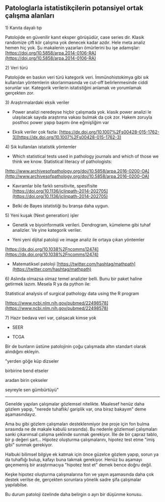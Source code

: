 ## Patologlarla istatistikçilerin potansiyel ortak çalışma alanları

1\) Kanıta dayalı tıp

Patolojide en güvenilir kanıt eksper görüşüdür, case series dir. Klasik randomize çift kör çalışma yok denecek kadar azdır. Hele meta analiz hemen hiç yok. Şu makalenin yazarları ömürlerini bu işe adamışlar: [https://doi.org/10.5858/arpa.2014-0106-RA](https://doi.org/10.5858/arpa.2014-0106-RA)

2\) Veri türü

Patolojide en baskın veri türü kategorik veri. İmmünohistokimya gibi sık kullanılan yöntemlerin skorlanmasında ve cut-off belirlenmesinde ciddi sorunlar var. Kategorik verilerin istatistiğini anlamak ve yorumlamak gerçekten zor.

3\) Araştırmalardaki eksik veriler

* Power analizi neredeyse hiçbir çalışmada yok. klasik power analizi le ulaşılacak sayıda araştırma vakası bulmak da çok zor. Hakem zoruyla posthoc power yapıp başımı öne eğmişliğim var

* Eksik veriler çok fazla: [https://dx.doi.org/10.1007%2Fs00428-015-1762-3](https://dx.doi.org/10.1007%2Fs00428-015-1762-3)

4\) Sık kullanılan istatistik yöntemler

* Which statistical tests used in pathology journals and which of those we think we know. Statistical literacy of pathologists:

[http://www.archivesofpathology.org/doi/10.5858/arpa.2016-0200-OA](http://www.archivesofpathology.org/doi/10.5858/arpa.2016-0200-OA)

* Kavramlar bile farklı sensitivite, spesifisite [https://doi.org/10.1136/jclinpath-2014-202705](https://doi.org/10.1136/jclinpath-2014-202705)

* Belki de Bayes istatistiği bu branşa daha uygun.

5\) Yeni kuşak \(Next generation\) işler

* Genetik ve biyoinformatik verileri. Dendrogram, kümeleme gibi tuhaf analizler. Ve yine kategorik veriler.

* Yeni yeni dijital patoloji ve image analiz ile ortaya çıkan yöntemler

[https://dx.doi.org/10.1038%2Fncomms12474](https://dx.doi.org/10.1038%2Fncomms12474)

* Matematiksel patoloji [https://twitter.com/hashtag/mathpath](https://twitter.com/hashtag/mathpath)

6\) Aslında olmazsa olmaz temel analizler belli. Bunu bir paket haline getirmek lazım. Mesela R ya da python ile:

Statistical analysis of surgical pathology data using the R program

[https://www.ncbi.nlm.nih.gov/pubmed/22498578](https://www.ncbi.nlm.nih.gov/pubmed/22498578)

7\) Hazır bedava veri var, çalışacak kimse yok

* SEER

* TCGA

Bir de bunların üstüne patolojinin çoğu çalışmada altın standart olarak alındığını ekleyin.

"yerden göğe küp dizseler

birbirine bend etseler

aradan birin çekseler

seyreyle sen gümbürtüyü"

---

Genelde yapılan çalışmalar gözlemsel nitelikte. Maalesef henüz daha gözlem yapıp, "nerede tuhaflık/ gariplik var, ona biraz bakayım" deme aşamasındayız.

  


Ama bu gibi gözlem çalışmaları desteklenmiyor \(ne proje için fon bulma sırasında ne de makale kabulü sırasında\). Bu nedenle gözlemsel çalışmaları sanki çıkarımsal çalışma şeklinde sunmak gerekiyor. İlle de bir çapraz tablo, bir p değeri şart... Hipotez oluşturma çalışmalarını, hipotez test etme "imiş gibi" sunmak gerekiyor.

  


Halbuki bilimsel bilgiye ek katmak için önce güzelce gözlem yapıp, sorun ya da tuhaflığı bulup, kafayı buna takmak gerekiyor. Henüz bu aşamayı geçememiş bir araştırmacıya "hipotez test et" demek bence doğru değil.

  


Keşke hipotez oluşturma çalışmalarına fon ve yayın aşamasında daha çok destek verilse de, gerçekten sorunlara yönelik sadre şifa çalışmalar yapılabilse.

  


Bu durum patoloji özelinde daha belirgin o ayrı bir düşünme konusu.

